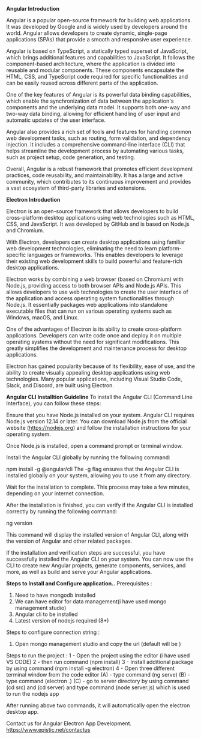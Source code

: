 **Angular Introduction**

Angular is a popular open-source framework for building web applications. It was developed by Google and is widely used by developers around the world. Angular allows developers to create dynamic, single-page applications (SPAs) that provide a smooth and responsive user experience.

Angular is based on TypeScript, a statically typed superset of JavaScript, which brings additional features and capabilities to JavaScript. It follows the component-based architecture, where the application is divided into reusable and modular components. These components encapsulate the HTML, CSS, and TypeScript code required for specific functionalities and can be easily reused across different parts of the application.

One of the key features of Angular is its powerful data binding capabilities, which enable the synchronization of data between the application's components and the underlying data model. It supports both one-way and two-way data binding, allowing for efficient handling of user input and automatic updates of the user interface.

Angular also provides a rich set of tools and features for handling common web development tasks, such as routing, form validation, and dependency injection. It includes a comprehensive command-line interface (CLI) that helps streamline the development process by automating various tasks, such as project setup, code generation, and testing.

Overall, Angular is a robust framework that promotes efficient development practices, code reusability, and maintainability. It has a large and active community, which contributes to its continuous improvement and provides a vast ecosystem of third-party libraries and extensions.

**Electron Introduction**

Electron is an open-source framework that allows developers to build cross-platform desktop applications using web technologies such as HTML, CSS, and JavaScript. It was developed by GitHub and is based on Node.js and Chromium.

With Electron, developers can create desktop applications using familiar web development technologies, eliminating the need to learn platform-specific languages or frameworks. This enables developers to leverage their existing web development skills to build powerful and feature-rich desktop applications.

Electron works by combining a web browser (based on Chromium) with Node.js, providing access to both browser APIs and Node.js APIs. This allows developers to use web technologies to create the user interface of the application and access operating system functionalities through Node.js. It essentially packages web applications into standalone executable files that can run on various operating systems such as Windows, macOS, and Linux.

One of the advantages of Electron is its ability to create cross-platform applications. Developers can write code once and deploy it on multiple operating systems without the need for significant modifications. This greatly simplifies the development and maintenance process for desktop applications.

Electron has gained popularity because of its flexibility, ease of use, and the ability to create visually appealing desktop applications using web technologies. Many popular applications, including Visual Studio Code, Slack, and Discord, are built using Electron.

**Angular CLI Installtion Guideline**
To install the Angular CLI (Command Line Interface), you can follow these steps:

Ensure that you have Node.js installed on your system. Angular CLI requires Node.js version 12.14 or later. You can download Node.js from the official website (https://nodejs.org) and follow the installation instructions for your operating system.

Once Node.js is installed, open a command prompt or terminal window.

Install the Angular CLI globally by running the following command:

npm install -g @angular/cli
The -g flag ensures that the Angular CLI is installed globally on your system, allowing you to use it from any directory.

Wait for the installation to complete. This process may take a few minutes, depending on your internet connection.

After the installation is finished, you can verify if the Angular CLI is installed correctly by running the following command:

ng version

This command will display the installed version of Angular CLI, along with the version of Angular and other related packages.

If the installation and verification steps are successful, you have successfully installed the Angular CLI on your system. You can now use the CLI to create new Angular projects, generate components, services, and more, as well as build and serve your Angular applications.

**Steps to Install and Configure application..**
Prerequisites :
1. Need to have mongodb installed
2. We can have editor for data management(i have used mongo management studio)
3. Angular cli to be installed
4. Latest version of nodejs required (8+)

Steps to configure connection string :
1. Open mongo management studio and copy the url (default will be )

Steps to run the project :
1 - Open the project using the editor (i have used VS CODE)
2 - then run command (npm install)
3 - Install additional package by using command (npm install -g electron)
4 - Open three different terminal window from the code editor
	(A) - type command (ng serve)
	(B) - type command (electron .)
	(C) - go to server directory by using command (cd src) and (cd server) and type command (node server.js) which is used to run the nodejs app

	
After running above two commands, it will automatically open the electron desktop app.

Contact us for Angular Electron App Development. https://www.epistic.net/contactus 

